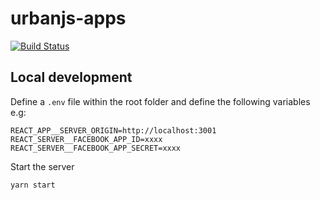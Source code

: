 # urbanjs-apps
[![Build Status](https://travis-ci.org/urbanjs/urbanjs-apps.svg?branch=master)](https://travis-ci.org/urbanjs/urbanjs-apps)

## Local development
Define a `.env` file within the root folder and define the following variables e.g:
```
REACT_APP__SERVER_ORIGIN=http://localhost:3001
REACT_SERVER__FACEBOOK_APP_ID=xxxx
REACT_SERVER__FACEBOOK_APP_SECRET=xxxx
```

Start the server
```
yarn start
```
